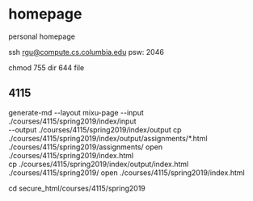 # homepage
personal homepage

ssh rgu@compute.cs.columbia.edu
psw: 2046

chmod 755 dir 644 file


## 4115

generate-md --layout mixu-page --input \
./courses/4115/spring2019/index/input \
--output ./courses/4115/spring2019/index/output
cp ./courses/4115/spring2019/index/output/assignments/*.html \
./courses/4115/spring2019/assignments/
open ./courses/4115/spring2019/index.html  
cp ./courses/4115/spring2019/index/output/index.html \
./courses/4115/spring2019/
open ./courses/4115/spring2019/index.html


cd secure_html/courses/4115/spring2019
